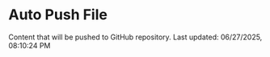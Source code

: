 # Auto Push File

Content that will be pushed to GitHub repository.
Last updated: 06/27/2025, 08:10:24 PM